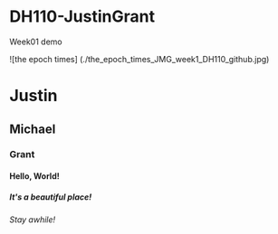 # DH110-JustinGrant
Week01 demo

![the epoch times] (./the_epoch_times_JMG_week1_DH110_github.jpg)

# Justin
## Michael
### Grant
#### Hello, World!
##### It's a beautiful place!
###### Stay awhile!

